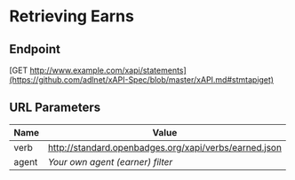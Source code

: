 # Retrieving Earns
## Endpoint
[GET http://www.example.com/xapi/statements](https://github.com/adlnet/xAPI-Spec/blob/master/xAPI.md#stmtapiget)

## URL Parameters
Name | Value
--- | ---
verb | http://standard.openbadges.org/xapi/verbs/earned.json
agent | *Your own agent (earner) filter*
